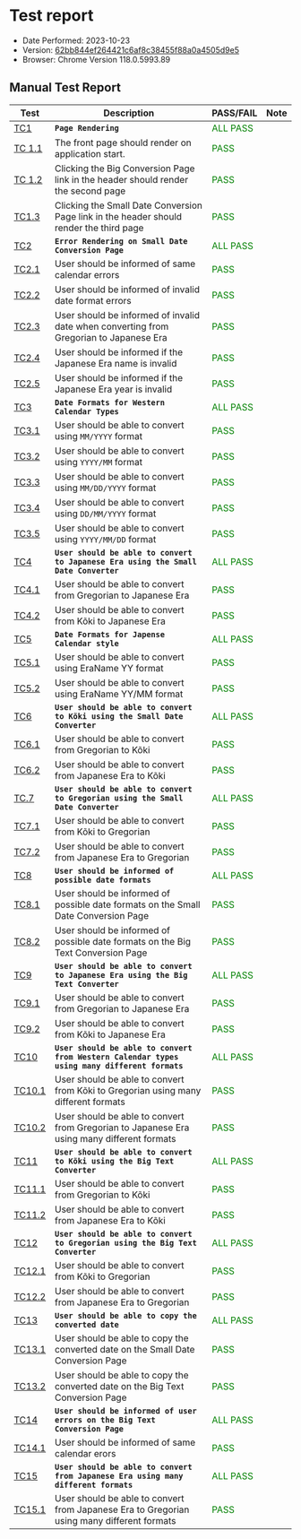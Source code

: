 # Test report

* Date Performed: 2023-10-23
* Version: [62bb844ef264421c6af8c38455f88a0a4505d9e5](https://github.com/IchanP/L3-DateConverter/tree/62bb844ef264421c6af8c38455f88a0a4505d9e5)
* Browser: Chrome Version 118.0.5993.89

## Manual Test Report

| Test | Description               | PASS/FAIL | Note |
|------|---------------------------|------------------|-----------|
| [TC1]()  | **`Page Rendering`** | <span style="color: green">ALL PASS</span> | |
| [TC 1.1]() | The front page should render on application start. |  <span style="color: green">PASS</span>  |  |
| [TC 1.2]() | Clicking the Big Conversion Page link in the header should render the second page |  <span style="color: green">PASS</span>  |  |
| [TC1.3]() | Clicking the Small Date Conversion Page link in the header should render the third page | <span style="color: green">PASS</span> | |
| [TC2]() | **``Error Rendering on Small Date Conversion Page``** | <span style="color: green">ALL PASS</span> | |
| [TC2.1]() | User should be informed of same calendar errors | <span style="color: green">PASS</span> | |
| [TC2.2]() | User should be informed of invalid date format errors | <span style="color: green">PASS</span> | |
| [TC2.3]() | User should be informed of invalid date when converting from Gregorian to Japanese Era | <span style="color: green">PASS</span> | |
| [TC2.4]() | User should be informed if the Japanese Era name is invalid | <span style="color: green">PASS</span> | |
| [TC2.5]() | User should be informed if the Japanese Era year is invalid | <span style="color: green">PASS</span> | |
| [TC3]() | **`Date Formats for Western Calendar Types`** | <span style="color: green">ALL PASS</span> | |
| [TC3.1]() | User should be able to convert using `MM/YYYY` format | <span style="color: green">PASS</span> | |
| [TC3.2]() | User should be able to convert using `YYYY/MM` format | <span style="color: green">PASS</span> | |
| [TC3.3]() | User should be able to convert using `MM/DD/YYYY` format | <span style="color: green">PASS</span> | |
| [TC3.4]() | User should be able to convert using `DD/MM/YYYY` format | <span style="color: green">PASS</span> | |
| [TC3.5]() | User should be able to convert using `YYYY/MM/DD` format | <span style="color: green">PASS</span> | |
| [TC4]() | **`User should be able to convert to Japanese Era using the Small Date Converter`** | <span style="color: green">ALL PASS</span> | |
| [TC4.1]() | User should be able to convert from Gregorian to Japanese Era | <span style="color: green">PASS</span> | |
| [TC4.2]() | User should be able to convert from Kõki to Japanese Era | <span style="color: green">PASS</span> | |
| [TC5]() | **`Date Formats for Japense Calendar style`** | <span style="color: green">ALL PASS</span> | |
| [TC5.1]() | User should be able to convert using EraName YY format | <span style="color: green">PASS</span> | |
| [TC5.2]() | User should be able to convert using EraName YY/MM format | <span style="color: green">PASS</span> | |
| [TC6]() | **`User should be able to convert to Kõki using the Small Date Converter`** | <span style="color: green">ALL PASS</span> |  |
| [TC6.1]() | User should be able to convert from Gregorian to Kõki | <span style="color: green">PASS</span> | |
| [TC6.2]() | User should be able to convert from Japanese Era to Kõki | <span style="color: green">PASS</span> | |
| [TC.7]() | **`User should be able to convert to Gregorian using the Small Date Converter`** | <span style="color: green">ALL PASS</span> | |
| [TC7.1]() | User should be able to convert from Kõki to Gregorian | <span style="color: green">PASS</span> | |
| [TC7.2]() | User should be able to convert from Japanese Era to Gregorian | <span style="color: green">PASS</span> | |
| [TC8]() | **`User should be informed of possible date formats`** | <span style="color: green">ALL PASS</span> | |
| [TC8.1]() | User should be informed of possible date formats on the Small Date Conversion Page | <span style="color: green">PASS</span> | |
| [TC8.2]() | User should be informed of possible date formats on the Big Text Conversion Page | <span style="color: green">PASS</span> | |
| [TC9]() | **`User should be able to convert to Japanese Era using the Big Text Converter`** | <span style="color: green">ALL PASS</span> | |
| [TC9.1]() | User should be able to convert from Gregorian to Japanese Era | <span style="color: green">PASS</span> | |
| [TC9.2]() | User should be able to convert from Kõki to Japanese Era | <span style="color: green">PASS</span> | |
| [TC10]() | **`User should be able to convert from Western Calendar types using many different formats`** | <span style="color: green">ALL PASS</span> | |
| [TC10.1]() | User should be able to convert from Kõki to Gregorian using many different formats | <span style="color: green">PASS</span> | |
| [TC10.2]() | User should be able to convert from Gregorian to Japanese Era using many different formats | <span style="color: green">PASS</span> | |
| [TC11]() | **`User should be able to convert to Kõki using the Big Text Converter`** |  <span style="color: green">ALL PASS</span> | |
| [TC11.1]() | User should be able to convert from Gregorian to Kõki |  <span style="color: green">PASS</span> | |
| [TC11.2]() | User should be able to convert from Japanese Era to Kõki |  <span style="color: green">PASS</span> | |
| [TC12]() | **`User should be able to convert to Gregorian using the Big Text Converter`** | <span style="color: green">ALL PASS</span> | |
| [TC12.1]() | User should be able to convert from Kõki to Gregorian |  <span style="color: green">PASS</span> | |
| [TC12.2]() | User should be able to convert from Japanese Era to Gregorian |  <span style="color: green">PASS</span> | |
| [TC13]() | **`User should be able to copy the converted date`** | <span style="color: green">ALL PASS</span> | |
| [TC13.1]() | User should be able to copy the converted date on the Small Date Conversion Page | <span style="color: green">PASS</span> | |
| [TC13.2]() | User should be able to copy the converted date on the Big Text Conversion Page | <span style="color: green">PASS</span> | |
| [TC14]() | **`User should be informed of user errors on the Big Text Conversion Page`** |  <span style="color: green">ALL PASS</span> | |
| [TC14.1]() | User should be informed of same calendar erors |  <span style="color: green">PASS</span> | |
| [TC15]() | **`User should be able to convert from Japanese Era using many different formats`** | <span style="color: green">ALL PASS</span> | |
| [TC15.1]() | User should be able to convert from Japanese Era to Gregorian using many different formats | <span style="color: green">PASS</span> | |
